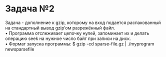 # Задача №2

Задача - дополнение к gzip, которому на вход подается распакованный на стандартный вывод gzip’ом разрежённый файл.<br> 
• Программа отслеживает цепочку нулей, запоминает их и делать операцию seek на нужное число байт при записи на диск.<br>
• Формат запуска программы: $ gzip -cd sparse-file.gz | ./myprogram newsparsefile
